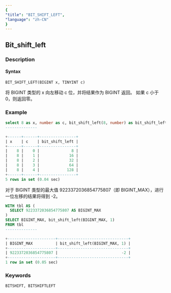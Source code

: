 ```yaml
---
{
"title": "BIT_SHIFT_LEFT",
"language": "zh-CN"
}
---
```


<!-- 
Licensed to the Apache Software Foundation (ASF) under one
or more contributor license agreements.  See the NOTICE file
distributed with this work for additional information
regarding copyright ownership.  The ASF licenses this file
to you under the Apache License, Version 2.0 (the
"License"); you may not use this file except in compliance
with the License.  You may obtain a copy of the License at

  http://www.apache.org/licenses/LICENSE-2.0

Unless required by applicable law or agreed to in writing,
software distributed under the License is distributed on an
"AS IS" BASIS, WITHOUT WARRANTIES OR CONDITIONS OF ANY
KIND, either express or implied.  See the License for the
specific language governing permissions and limitations
under the License.
-->

## Bit_shift_left
### Description
#### Syntax

`BIT_SHIFT_LEFT(BIGINT x, TINYINT c)`

将 BIGINT 类型的 x 向左移动 c 位，并将结果作为 BIGINT 返回。
如果 c 小于 0，则返回零。

### Example
```sql
select 8 as x, number as c, bit_shift_left(8, number) as bit_shift_left from numbers("number"="5")
--------------

+------+------+----------------+
| x    | c    | bit_shift_left |
+------+------+----------------+
|    8 |    0 |              8 |
|    8 |    1 |             16 |
|    8 |    2 |             32 |
|    8 |    3 |             64 |
|    8 |    4 |            128 |
+------+------+----------------+
5 rows in set (0.04 sec)
```
对于 BIGINT 类型的最大值 9223372036854775807（即 BIGINT_MAX），进行一位左移的结果将得到 -2。
```sql
WITH tbl AS (
  SELECT 9223372036854775807 AS BIGINT_MAX
)
SELECT BIGINT_MAX, bit_shift_left(BIGINT_MAX, 1)
FROM tbl
--------------

+---------------------+-------------------------------+
| BIGINT_MAX          | bit_shift_left(BIGINT_MAX, 1) |
+---------------------+-------------------------------+
| 9223372036854775807 |                            -2 |
+---------------------+-------------------------------+
1 row in set (0.05 sec)
```

### Keywords

    BITSHIFT, BITSHIFTLEFT
